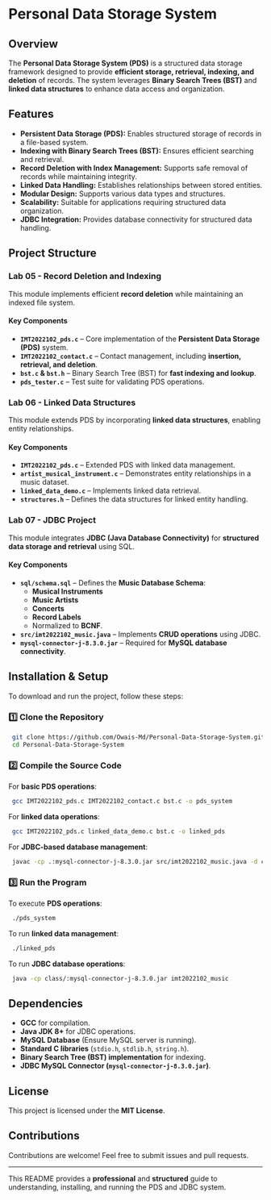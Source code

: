 # Personal Data Storage System

## Overview
The **Personal Data Storage System (PDS)** is a structured data storage framework designed to provide **efficient storage, retrieval, indexing, and deletion** of records. The system leverages **Binary Search Trees (BST)** and **linked data structures** to enhance data access and organization.

## Features
- **Persistent Data Storage (PDS):** Enables structured storage of records in a file-based system.
- **Indexing with Binary Search Trees (BST):** Ensures efficient searching and retrieval.
- **Record Deletion with Index Management:** Supports safe removal of records while maintaining integrity.
- **Linked Data Handling:** Establishes relationships between stored entities.
- **Modular Design:** Supports various data types and structures.
- **Scalability:** Suitable for applications requiring structured data organization.
- **JDBC Integration:** Provides database connectivity for structured data handling.

## Project Structure

### **Lab 05 - Record Deletion and Indexing**
This module implements efficient **record deletion** while maintaining an indexed file system.

#### **Key Components**
- **`IMT2022102_pds.c`** – Core implementation of the **Persistent Data Storage (PDS)** system.
- **`IMT2022102_contact.c`** – Contact management, including **insertion, retrieval, and deletion**.
- **`bst.c` & `bst.h`** – Binary Search Tree (BST) for **fast indexing and lookup**.
- **`pds_tester.c`** – Test suite for validating PDS operations.

### **Lab 06 - Linked Data Structures**
This module extends PDS by incorporating **linked data structures**, enabling entity relationships.

#### **Key Components**
- **`IMT2022102_pds.c`** – Extended PDS with linked data management.
- **`artist_musical_instrument.c`** – Demonstrates entity relationships in a music dataset.
- **`linked_data_demo.c`** – Implements linked data retrieval.
- **`structures.h`** – Defines the data structures for linked entity handling.

### **Lab 07 - JDBC Project**
This module integrates **JDBC (Java Database Connectivity)** for **structured data storage and retrieval** using SQL.

#### **Key Components**
- **`sql/schema.sql`** – Defines the **Music Database Schema**:
  - **Musical Instruments**
  - **Music Artists**
  - **Concerts**
  - **Record Labels**
  - Normalized to **BCNF**.
- **`src/imt2022102_music.java`** – Implements **CRUD operations** using JDBC.
- **`mysql-connector-j-8.3.0.jar`** – Required for **MySQL database connectivity**.

## Installation & Setup
To download and run the project, follow these steps:

### **1️⃣ Clone the Repository**
```sh
 git clone https://github.com/Owais-Md/Personal-Data-Storage-System.git
 cd Personal-Data-Storage-System
```

### **2️⃣ Compile the Source Code**
For **basic PDS operations**:
```sh
 gcc IMT2022102_pds.c IMT2022102_contact.c bst.c -o pds_system
```
For **linked data operations**:
```sh
 gcc IMT2022102_pds.c linked_data_demo.c bst.c -o linked_pds
```
For **JDBC-based database management**:
```sh
 javac -cp .:mysql-connector-j-8.3.0.jar src/imt2022102_music.java -d class/
```

### **3️⃣ Run the Program**
To execute **PDS operations**:
```sh
 ./pds_system
```
To run **linked data management**:
```sh
 ./linked_pds
```
To run **JDBC database operations**:
```sh
 java -cp class/:mysql-connector-j-8.3.0.jar imt2022102_music
```

## Dependencies
- **GCC** for compilation.
- **Java JDK 8+** for JDBC operations.
- **MySQL Database** (Ensure MySQL server is running).
- **Standard C libraries** (`stdio.h`, `stdlib.h`, `string.h`).
- **Binary Search Tree (BST) implementation** for indexing.
- **JDBC MySQL Connector (`mysql-connector-j-8.3.0.jar`)**.

## License
This project is licensed under the **MIT License**.

## Contributions
Contributions are welcome! Feel free to submit issues and pull requests.

---
This README provides a **professional** and **structured** guide to understanding, installing, and running the PDS and JDBC system.
